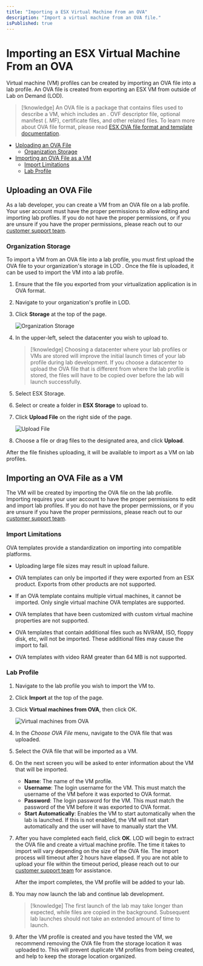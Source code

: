 ```yaml
---
title: "Importing a ESX Virtual Machine From an OVA"
description: "Import a virtual machine from an OVA file."
isPublished: true
---
```


# Importing an ESX Virtual Machine From an OVA

Virtual machine (VM) profiles can be created by importing an OVA file into a lab profile. An OVA file is created from exporting an ESX VM from outside of Lab on Demand (LOD). 

>[!knowledge] An OVA file is a package that contains files used to describe a VM, which includes an . OVF descriptor file, optional manifest (. MF),  certificate files, and other related files. To learn more about OVA file format, please read [ESX OVA file format and template documentation](https://docs.vmware.com/en/VMware-vSphere/7.0/com.vmware.vsphere.vm_admin.doc/GUID-AE61948B-C2EE-436E-BAFB-3C7209088552.html). 

- [Uploading an OVA File](#uploading-an-ova-file)
    - [Organization Storage](#organization-storage)
- [Importing an OVA File as a VM ](#importing-an-ova-file-as-a-vm)
    - [Import Limitations](#import-limitations)
    - [Lab Profile](#lab-profile)

## Uploading an OVA File

As a lab developer, you can create a VM from an OVA file on a lab profile. Your user account must have the proper permissions to allow editing and importing lab profiles. If you do not have the proper permissions, or if you are unsure if you have the proper permissions, please reach out to our [customer support team](https://skillable.com/customer-support/).

### Organization Storage

To import a VM from an OVA file into a lab profile, you must first upload the OVA file to your organization's storage in LOD . Once the file is uploaded, it can be used to import the VM into a lab profile. 

1. Ensure that the file you exported from your virtualization application is in OVA format. 

1. Navigate to your organization's profile in LOD. 

1. Click **Storage** at the top of the page. 

    ![Organization Storage](images/organization-storage-button.png)

1. In the upper-left, select the datacenter you wish to upload to. 

    >[!knowledge] Choosing a datacenter where your lab profiles or VMs are stored will improve the initial launch times of your lab profile during lab development. If you choose a datacenter to upload the OVA file that is different from where the lab profile is stored, the files will have to be copied over before the lab will launch successfully.  

1. Select ESX Storage.

1. Select or create a folder in **ESX Storage** to upload to. 

1. Click **Upload File** on the right side of the page. 

    ![Upload File](images/storage-upload-file.png)

1. Choose a file or drag files to the designated area, and click **Upload**. 

After the file finishes uploading, it will be available to import as a VM on lab profiles. 

## Importing an OVA File as a VM

The VM will be created by importing the OVA file on the lab profile. Importing requires your user account to have the proper permissions to edit and import lab profiles. If you do not have the proper permissions, or if you are unsure if you have the proper permissions, please reach out to our [customer support team](https://skillable.com/customer-support/).

### Import Limitations

OVA templates provide a standardization on importing into compatible platforms. 

- Uploading large file sizes may result in upload failure. 

- OVA templates can only be imported if they were exported from an ESX product. Exports from other products are not supported. 

- If an OVA template contains multiple virtual machines, it cannot be imported. Only single virtual machine OVA templates are supported. 

- OVA templates that have been customized with custom virtual machine properties are not supported. 

- OVA templates that contain additional files such as NVRAM, ISO, floppy disk, etc, will not be imported. These additional files may cause the import to fail.

- OVA templates with video RAM greater than 64 MB is not supported. 

### Lab Profile

1. Navigate to the lab profile you wish to import the VM to. 

1. Click **Import** at the top of the page. 

1. Click **Virtual machines from OVA**, then click OK. 

    ![Virtual machines from OVA](images/import-virtual-machines-from-ova.png)
    
1. In the _Choose OVA File_ menu, navigate to the OVA file that was uploaded. 

1. Select the OVA file that will be imported as a VM. 

1. On the next screen you will be asked to enter information about the VM that will be imported. 

    - **Name**: The name of the VM profile. 
    - **Username**: The login username for the VM. This must match the username of the VM before it was exported to OVA format.  
    - **Password**: The login password for the VM. This must match the password of the VM before it was exported to OVA format.  
    - **Start Automatically**: Enables the VM to start automatically when the lab is launched. If this is not enabled, the VM will not start automatically and the user will have to manually start the VM. 

1. After you have completed each field, click **OK**. LOD will begin to extract the OVA file and create a virtual machine profile. The time it takes to import will vary depending on the size of the OVA file. The import process will timeout after 2 hours have elapsed. If you are not able to upload your file within the timeout period, please reach out to our [customer support team](https://skillable.com/customer-support/) for assistance. 

    After the import completes, the VM profile will be added to your lab. 

1. You may now launch the lab and continue lab development. 

    >[!knowledge] The first launch of the lab may take longer than expected, while files are copied in the background. Subsequent lab launches should not take an extended amount of time to launch. 

1. After the VM profile is created and you have tested the VM, we recommend removing the OVA file from the storage location it was uploaded to. This will prevent duplicate VM profiles from being created, and help to keep the storage location organized. 

